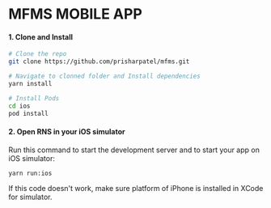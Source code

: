 # MFMS MOBILE APP

#### 1. Clone and Install

```bash
# Clone the repo
git clone https://github.com/prisharpatel/mfms.git

# Navigate to clonned folder and Install dependencies
yarn install

# Install Pods
cd ios
pod install
```

#### 2. Open RNS in your iOS simulator

Run this command to start the development server and to start your app on iOS simulator:
```
yarn run:ios
```
If this code doesn't work, make sure platform of iPhone is installed in XCode for simulator. 
